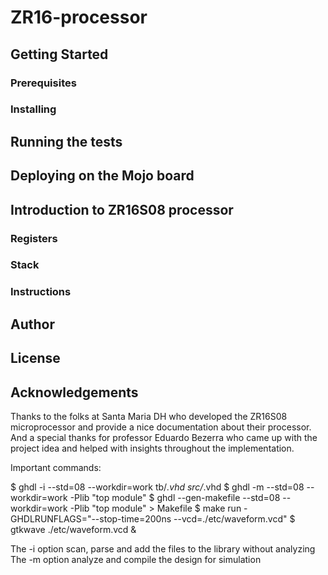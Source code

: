 # ZR16-processor

## Getting Started

### Prerequisites

### Installing

## Running the tests

## Deploying on the Mojo board

## Introduction to ZR16S08 processor

### Registers

### Stack

### Instructions

## Author

## License

## Acknowledgements

Thanks to the folks at Santa Maria DH who developed the ZR16S08 microprocessor and provide a nice documentation about their processor. And a special thanks for professor Eduardo Bezerra who came up with the project idea and helped with insights throughout the implementation.



Important commands:

$ ghdl -i --std=08 --workdir=work tb/*.vhd src/*.vhd
$ ghdl -m --std=08 --workdir=work -Plib "top module"
$ ghdl --gen-makefile --std=08 --workdir=work -Plib "top module" > Makefile
$ make run -GHDLRUNFLAGS="--stop-time=200ns --vcd=./etc/waveform.vcd"
$ gtkwave ./etc/waveform.vcd &

The -i option scan, parse and add the files to the library without analyzing
The -m option analyze and compile the design for simulation

